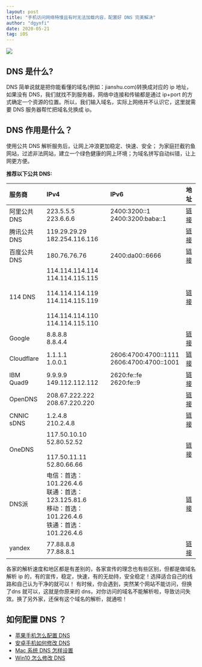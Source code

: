 ```yaml
---
layout: post
title: "手机访问网络特慢且有时无法加载内容，配置好 DNS 完美解决"
author: "dgynfi"
date: 2020-05-21
tag: iOS
---
```


![](https://dgynfi.github.io/images/dns/bgp_anycast.png)

## DNS 是什么?

DNS 简单说就是把你能看懂的域名(例如：jianshu.com)转换成对应的 ip 地址，如果没有 DNS，我们就找不到服务器，网络中连接和传输都是通过 ip+port 的方式确定一个资源的位置。所以，我们输入域名，实际上网络并不认识它，这里就需要 DNS 服务器帮忙把域名兑换成 ip。


## DNS 作用是什么？

使用公共 DNS 解析服务后，让网上冲浪更加稳定、快速、安全； 为家庭拦截钓鱼网站，过滤非法网站，建立一个绿色健康的网上环境；为域名拼写自动纠错，让上网更方便。

**推荐以下公共 DNS:**

| 服务商 | IPv4 | IPv6 | 地址 |
| :--- | :--- | :--- | :---: |
| 阿里公共DNS | 223.5.5.5 <br> 223.6.6.6 | 2400:3200::1 <br> 2400:3200:baba::1 | [链接](https://www.alidns.com) |
| 腾讯公共DNS | 119.29.29.29 <br> 182.254.116.116 | | [链接](https://www.dnspod.cn/Products/Public.DNS) |
| 百度公共DNS | 180.76.76.76 | 2400:da00::6666 | [链接](https://dudns.baidu.com/intro/publicdns/) |
| 114 DNS | 114.114.114.114 <br> 114.114.115.115 <br><br> 114.114.114.119 <br> 114.114.115.119 <br><br> 114.114.114.110 <br> 114.114.115.110 | | [链接](http://www.114dns.com) |
| Google | 8.8.8.8 <br> 8.8.4.4 | | [链接](https://developers.google.com/speed/public-dns/) |
| Cloudflare | 1.1.1.1 <br> 1.0.0.1 | 2606:4700:4700::1111 <br> 2606:4700:4700::1001 | [链接](https://1.1.1.1/) |
| IBM Quad9 | 9.9.9.9 <br> 149.112.112.112 | 2620:fe::fe <br> 2620:fe::9 | [链接](https://www.quad9.net/) |
| OpenDNS | 208.67.222.222 <br> 208.67.220.220 | | [链接](https://www.opendns.com/) |
| CNNIC sDNS | 1.2.4.8 <br> 210.2.4.8 |  | [链接](https://www.sdns.cn) |
| OneDNS | 117.50.10.10 <br> 52.80.52.52 <br><br> 117.50.11.11 <br> 52.80.66.66 | | [链接](https://www.onedns.net/) |
| DNS派 | 电信：首选：101.226.4.6 <br> 联通：首选：123.125.81.6 <br> 移动：首选：101.226.4.6 <br> 铁通：首选：101.226.4.6 | | [链接](http://www.dnspai.com/public.html) |
| yandex | 77.88.8.8 <br> 77.88.8.1 | | [链接](https://dns.yandex.com/advanced/) |

各家的解析速度和地区都是有差别的，各家宣传的理念也有些区别，但都是做域名解析 ip 的，有的宣传，稳定，快速，有的无劫持，安全稳定！选择适合自己的线路和自己认为干净的就可以！ 有时候，你会遇到，突然某个网站不能访问，但换了dns 就可以，这就是你原来的 dns，对你访问的域名不能解析啦，导致访问失效。换了另外家，还保有这个域名的解析，就通啦！


## 如何配置 DNS ？

- [苹果手机怎么配置 DNS](https://link.jianshu.com?t=https://jingyan.baidu.com/article/6079ad0ed5214628ff86dbb5.html)
- [安卓手机如何修改 DNS](https://link.jianshu.com?t=https://jingyan.baidu.com/article/86fae346e7b0303c49121a2a.html)
- [Mac 系统 DNS 怎样设置](https://link.jianshu.com?t=https://jingyan.baidu.com/article/4dc40848081204c8d946f184.html)
- [Win10 怎么修改 DNS](https://link.jianshu.com?t=https://jingyan.baidu.com/article/2fb0ba40833b0a00f2ec5f28.html)
